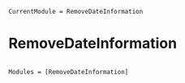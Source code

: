 ```@meta
CurrentModule = RemoveDateInformation
```

# RemoveDateInformation

```@index
```

```@autodocs
Modules = [RemoveDateInformation]
```
